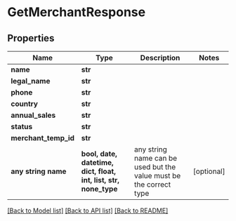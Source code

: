 # GetMerchantResponse


## Properties
Name | Type | Description | Notes
------------ | ------------- | ------------- | -------------
**name** | **str** |  | 
**legal_name** | **str** |  | 
**phone** | **str** |  | 
**country** | **str** |  | 
**annual_sales** | **str** |  | 
**status** | **str** |  | 
**merchant_temp_id** | **str** |  | 
**any string name** | **bool, date, datetime, dict, float, int, list, str, none_type** | any string name can be used but the value must be the correct type | [optional]

[[Back to Model list]](../README.md#documentation-for-models) [[Back to API list]](../README.md#documentation-for-api-endpoints) [[Back to README]](../README.md)


